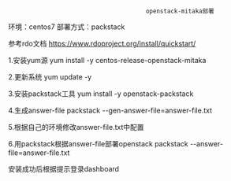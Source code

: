                                            openstack-mitaka部署
 

环境：centos7 
部署方式：packstack 

参考rdo文档
https://www.rdoproject.org/install/quickstart/


1.安装yum源
yum install -y centos-release-openstack-mitaka

2.更新系统
yum update -y

3.安装packstack工具
yum install -y openstack-packstack

4.生成answer-file
packstack --gen-answer-file=answer-file.txt

5.根据自己的环境修改answer-file.txt中配置

6.用packstack根据answer-file部署openstack
packstack --answer-file=answer-file.txt


安装成功后根据提示登录dashboard
